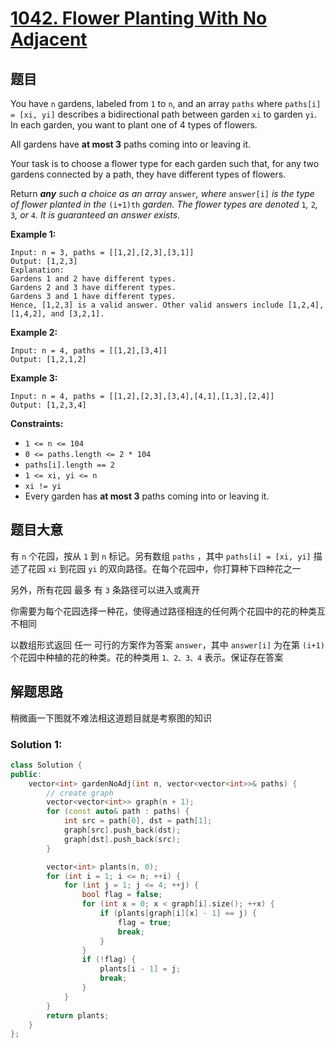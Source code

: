 # [1042. Flower Planting With No Adjacent](https://leetcode.cn/problems/flower-planting-with-no-adjacent/)

## 题目

You have `n` gardens, labeled from `1` to `n`, and an array `paths` where `paths[i] = [xi, yi]` describes a bidirectional path between garden `xi` to garden `yi`. In each garden, you want to plant one of 4 types of flowers.

All gardens have **at most 3** paths coming into or leaving it.

Your task is to choose a flower type for each garden such that, for  any two gardens connected by a path, they have different types of  flowers.

Return ***any** such a choice as an array* `answer`*, where* `answer[i]` *is the type of flower planted in the* `(i+1)th` *garden. The flower types are denoted* `1`*,* `2`*,* `3`*, or* `4`*. It is guaranteed an answer exists.*

 

**Example 1:**

```
Input: n = 3, paths = [[1,2],[2,3],[3,1]]
Output: [1,2,3]
Explanation:
Gardens 1 and 2 have different types.
Gardens 2 and 3 have different types.
Gardens 3 and 1 have different types.
Hence, [1,2,3] is a valid answer. Other valid answers include [1,2,4], [1,4,2], and [3,2,1].
```

**Example 2:**

```
Input: n = 4, paths = [[1,2],[3,4]]
Output: [1,2,1,2]
```

**Example 3:**

```
Input: n = 4, paths = [[1,2],[2,3],[3,4],[4,1],[1,3],[2,4]]
Output: [1,2,3,4]
```

 

**Constraints:**

- `1 <= n <= 104`
- `0 <= paths.length <= 2 * 104`
- `paths[i].length == 2`
- `1 <= xi, yi <= n`
- `xi != yi`
- Every garden has **at most 3** paths coming into or leaving it.

## 题目大意

有 `n` 个花园，按从 `1` 到 `n` 标记。另有数组 `paths` ，其中 `paths[i] = [xi, yi]` 描述了花园 `xi` 到花园 `yi` 的双向路径。在每个花园中，你打算种下四种花之一

另外，所有花园 最多 有 `3` 条路径可以进入或离开

你需要为每个花园选择一种花，使得通过路径相连的任何两个花园中的花的种类互不相同

以数组形式返回 任一 可行的方案作为答案 `answer`，其中 `answer[i]` 为在第 `(i+1)` 个花园中种植的花的种类。花的种类用  `1、2、3、4` 表示。保证存在答案

## 解题思路

稍微画一下图就不难法相这道题目就是考察图的知识

### Solution 1:


````c++
class Solution {
public:
    vector<int> gardenNoAdj(int n, vector<vector<int>>& paths) {
        // create graph
        vector<vector<int>> graph(n + 1);
        for (const auto& path : paths) {
            int src = path[0], dst = path[1];
            graph[src].push_back(dst);
            graph[dst].push_back(src);
        }

        vector<int> plants(n, 0);
        for (int i = 1; i <= n; ++i) {
            for (int j = 1; j <= 4; ++j) {
                bool flag = false;
                for (int x = 0; x < graph[i].size(); ++x) {
                    if (plants[graph[i][x] - 1] == j) {
                        flag = true;
                        break;
                    }
                }
                if (!flag) {
                    plants[i - 1] = j;
                    break;
                }
            }
        }
        return plants;
    }
};
````

